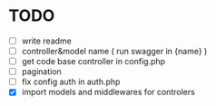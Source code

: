 # TODO

- [ ] write readme
- [ ] controller&model name ( run swagger in {name} )
- [ ] get code base controller in config.php
- [ ] pagination
- [ ] fix config auth in auth.php
- [x] import models and middlewares for controlers
